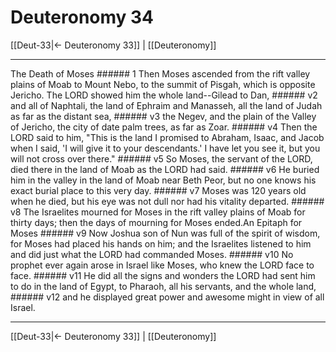 # Deuteronomy 34

[[Deut-33|← Deuteronomy 33]] | [[Deuteronomy]]
***

The Death of Moses ###### 1 Then Moses ascended from the rift valley plains of Moab to Mount Nebo, to the summit of Pisgah, which is opposite Jericho. The LORD showed him the whole land--Gilead to Dan, ###### v2 and all of Naphtali, the land of Ephraim and Manasseh, all the land of Judah as far as the distant sea, ###### v3 the Negev, and the plain of the Valley of Jericho, the city of date palm trees, as far as Zoar. ###### v4 Then the LORD said to him, "This is the land I promised to Abraham, Isaac, and Jacob when I said, 'I will give it to your descendants.' I have let you see it, but you will not cross over there." ###### v5 So Moses, the servant of the LORD, died there in the land of Moab as the LORD had said. ###### v6 He buried him in the valley in the land of Moab near Beth Peor, but no one knows his exact burial place to this very day. ###### v7 Moses was 120 years old when he died, but his eye was not dull nor had his vitality departed. ###### v8 The Israelites mourned for Moses in the rift valley plains of Moab for thirty days; then the days of mourning for Moses ended.An Epitaph for Moses ###### v9 Now Joshua son of Nun was full of the spirit of wisdom, for Moses had placed his hands on him; and the Israelites listened to him and did just what the LORD had commanded Moses. ###### v10 No prophet ever again arose in Israel like Moses, who knew the LORD face to face. ###### v11 He did all the signs and wonders the LORD had sent him to do in the land of Egypt, to Pharaoh, all his servants, and the whole land, ###### v12 and he displayed great power and awesome might in view of all Israel.

***
[[Deut-33|← Deuteronomy 33]] | [[Deuteronomy]]
